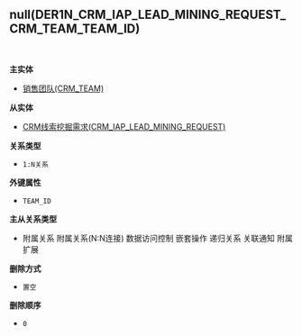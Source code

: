 ## null(DER1N_CRM_IAP_LEAD_MINING_REQUEST_CRM_TEAM_TEAM_ID) <!-- {docsify-ignore-all} -->



<br>
<p class="panel-title"><b>主实体</b></p>

* [销售团队(CRM_TEAM)](module/crm/crm_team)

<p class="panel-title"><b>从实体</b></p>

* [CRM线索挖掘需求(CRM_IAP_LEAD_MINING_REQUEST)](module/crm/crm_iap_lead_mining_request)

<p class="panel-title"><b>关系类型</b></p>

* `1:N关系`

<p class="panel-title"><b>外键属性</b></p>

* `TEAM_ID`

<p class="panel-title"><b>主从关系类型</b></p>

* <i class="fa fa-square"/></i> 附属关系 <i class="fa fa-square"/></i> 附属关系(N:N连接) <i class="fa fa-square"/></i> 数据访问控制 <i class="fa fa-square"/></i> 嵌套操作 <i class="fa fa-square"/></i> 递归关系 <i class="fa fa-square"/></i> 关联通知 <i class="fa fa-square"/></i> 附属扩展

<p class="panel-title"><b>删除方式</b></p>

* `置空`

<p class="panel-title"><b>删除顺序</b></p>

* `0`
